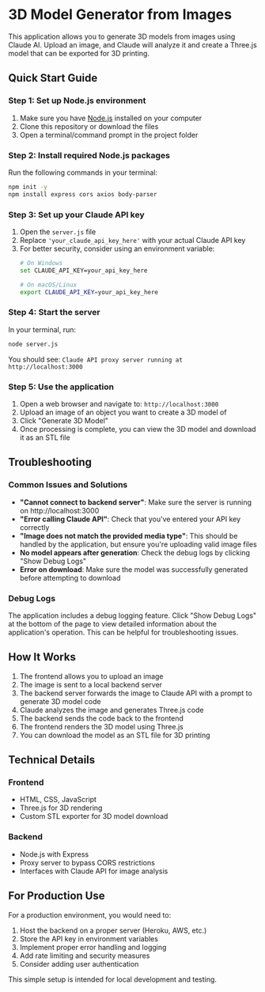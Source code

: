 # 3D Model Generator from Images

This application allows you to generate 3D models from images using Claude AI. Upload an image, and Claude will analyze it and create a Three.js model that can be exported for 3D printing.

## Quick Start Guide

### Step 1: Set up Node.js environment
1. Make sure you have [Node.js](https://nodejs.org/) installed on your computer
2. Clone this repository or download the files
3. Open a terminal/command prompt in the project folder

### Step 2: Install required Node.js packages
Run the following commands in your terminal:

```bash
npm init -y
npm install express cors axios body-parser
```

### Step 3: Set up your Claude API key
1. Open the `server.js` file
2. Replace `'your_claude_api_key_here'` with your actual Claude API key
3. For better security, consider using an environment variable:
   ```bash
   # On Windows
   set CLAUDE_API_KEY=your_api_key_here

   # On macOS/Linux
   export CLAUDE_API_KEY=your_api_key_here
   ```

### Step 4: Start the server
In your terminal, run:

```bash
node server.js
```

You should see: `Claude API proxy server running at http://localhost:3000`

### Step 5: Use the application
1. Open a web browser and navigate to: `http://localhost:3000`
2. Upload an image of an object you want to create a 3D model of
3. Click "Generate 3D Model"
4. Once processing is complete, you can view the 3D model and download it as an STL file

## Troubleshooting

### Common Issues and Solutions

- **"Cannot connect to backend server"**: Make sure the server is running on http://localhost:3000
- **"Error calling Claude API"**: Check that you've entered your API key correctly
- **"Image does not match the provided media type"**: This should be handled by the application, but ensure you're uploading valid image files
- **No model appears after generation**: Check the debug logs by clicking "Show Debug Logs"
- **Error on download**: Make sure the model was successfully generated before attempting to download

### Debug Logs

The application includes a debug logging feature. Click "Show Debug Logs" at the bottom of the page to view detailed information about the application's operation. This can be helpful for troubleshooting issues.

## How It Works

1. The frontend allows you to upload an image
2. The image is sent to a local backend server
3. The backend server forwards the image to Claude API with a prompt to generate 3D model code
4. Claude analyzes the image and generates Three.js code
5. The backend sends the code back to the frontend
6. The frontend renders the 3D model using Three.js
7. You can download the model as an STL file for 3D printing

## Technical Details

### Frontend
- HTML, CSS, JavaScript
- Three.js for 3D rendering
- Custom STL exporter for 3D model download

### Backend
- Node.js with Express
- Proxy server to bypass CORS restrictions
- Interfaces with Claude API for image analysis

## For Production Use

For a production environment, you would need to:

1. Host the backend on a proper server (Heroku, AWS, etc.)
2. Store the API key in environment variables
3. Implement proper error handling and logging
4. Add rate limiting and security measures
5. Consider adding user authentication

This simple setup is intended for local development and testing.